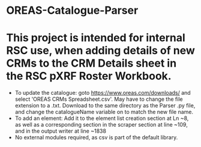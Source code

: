 #   OREAS-Catalogue-Parser
#   This project is intended for internal RSC use, when adding details of new CRMs to the CRM Details sheet in the RSC pXRF Roster Workbook.
  - To update the catalogue: goto https://www.oreas.com/downloads/ and select 'OREAS CRMs Spreadsheet.csv'. May have to change the file extension to a .txt. Download to the same directory as the Parser .py file, and change the catalogueName variable on to match the new file name.
  - To add an element: Add it to the element list creation section at Ln ~8, as well as a corresponding section in the scraper section at line ~109, and in the output writer at line ~1838
  - No external modules required, as csv is part of the default library.
